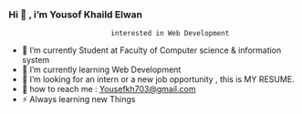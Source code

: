 ### Hi 👋 , i’m Yousof Khaild Elwan
       
                             interested in Web Development

- 🔭 I’m currently Student at Faculty of Computer science & information system 
- 🌱 I’m currently learning Web Development
- 🤔 I’m looking for an intern or a new job opportunity , this is MY RESUME.
- 💬 how to reach me : Yousefkh703@gmail.com
- ⚡ Always learning new Things 

